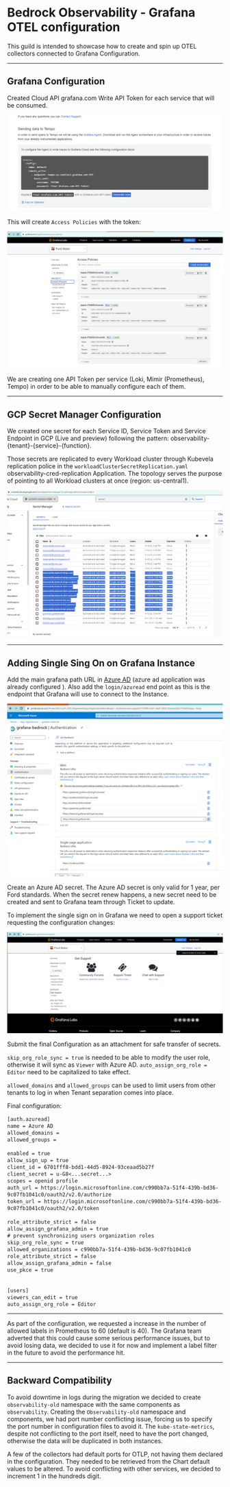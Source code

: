 # Bedrock Observability - Grafana OTEL configuration

This guild is intended to showcase how to create and spin up OTEL collectors connected to Grafana Configuration. 

---

## Grafana Configuration

Created Cloud API grafana.com Write API Token for each service that will be consumed. 

<img src="images/grafana_tempo_service.png" />

This will create `Access Policies` with the token:

<img src="images/Grafana_access_policies.png" />

We are creating one API Token per service (Loki, Mimir (Prometheus), Tempo) in order to be able to manually configure each of them.

---

## GCP Secret Manager Configuration

We created one secret for each Service ID, Service Token and Service Endpoint in GCP (Live and preview) following the pattern: observability-{tenant}-{service}-{function}.

Those secrets are replicated to every Workload cluster through Kubevela replication police in the `workloadClusterSecretReplication.yaml` observability-cred-replication Application.
The topology serves the purpose of pointing to all Workload clusters at once (region: us-central1).

<img src="images/gcp_secret_manager.png" />

---

## Adding Single Sing On on Grafana Instance

Add the main grafana path URL in [Azure AD](https://portal.azure.om/#view/Microsoft_AAD_RegisteredApps/ApplicationMenuBlade/~/Authentication/appId/6701fff8-bdd1-44d5-8924-93ceaad5b27f/isMSAApp~/false) (azure ad application was already configured ).
Also add the `login/azuread` end point as this is the endpoint that Grafana will use to connect to the Instance.


<img src="images/azure_ad_config.png" />

Create an Azure AD secret. The Azure AD secret is only valid for 1 year, per Ford standards. 
When the secret renew happens, a new secret need to be created and sent to Grafana team through Ticket to update.

To implement the single sign on in Grafana we need to open a support ticket requesting the configuration changes:

<img src="images/grafana_ticket.png" />

Submit the final Configuration as an attachment for safe transfer of secrets.

`skip_org_role_sync = true` is needed to be able to modify the user role, otherwise it will sync as `Viewer` with Azure AD. `auto_assign_org_role = Editor` need to be capitalized to take effect.

`allowed_domains` and `allowed_groups` can be used to limit users from other tenants to log in when Tenant separation comes into place.

Final configuration:

```
[auth.azuread]
name = Azure AD
allowed_domains = 
allowed_groups = 

enabled = true
allow_sign_up = true
client_id = 6701fff8-bdd1-44d5-8924-93ceaad5b27f
client_secret = u-G8<...secret...>
scopes = openid profile
auth_url = https://login.microsoftonline.com/c990bb7a-51f4-439b-bd36-9c07fb1041c0/oauth2/v2.0/authorize
token_url = https://login.microsoftonline.com/c990bb7a-51f4-439b-bd36-9c07fb1041c0/oauth2/v2.0/token

role_attribute_strict = false
allow_assign_grafana_admin = true
# prevent synchronizing users organization roles
skip_org_role_sync = true
allowed_organizations = c990bb7a-51f4-439b-bd36-9c07fb1041c0
role_attribute_strict = false
allow_assign_grafana_admin = false
use_pkce = true


[users]
viewers_can_edit = true
auto_assign_org_role = Editor

```

---

As part of the configuration, we requested a increase in the number of allowed labels in Prometheus to 60 (default is 40). The Grafana team adverted that this could cause some serious performance issues, but to avoid losing data, we decided to use it for now and implement a label filter in the future to avoid the performance hit.


---

## Backward Compatibility

To avoid downtime in logs during the migration we decided to create `observability-old` namespace with the same components as `observability`.
Creating the `Observability-old` namespace and components, we had port number conflicting issue, forcing us to specify the port number in configuration files to avoid it.
The `kube-state-metrics`, despite not conflicting to the port itself, need to have the port changed, otherwise the data will be duplicated in both instances.

A few of the collectors had default ports for OTLP, not having them declared in the configuration. They needed to be retrieved from the Chart default values to be altered.
To avoid conflicting with other services, we decided to increment 1 in the hundreds digit. 
